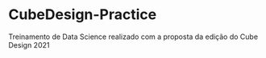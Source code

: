 # CubeDesign-Practice
Treinamento de Data Science realizado com a proposta da edição do Cube Design 2021
